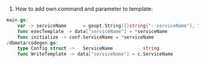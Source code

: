 1) How to add own command and parameter to template:
```go
main.go:
    var -> serviceName      = goopt.String([]string{"--serviceName"}, "", "Name for service in proto")
    func execTemplate -> data["serviceName"] = *serviceName
    func initialize -> conf.ServiceName = *serviceName
/dbmeta/codegen.go:
    type Config struct ->   ServiceName           string
	func WriteTemplate -> data["serviceName"] = c.ServiceName
```
   